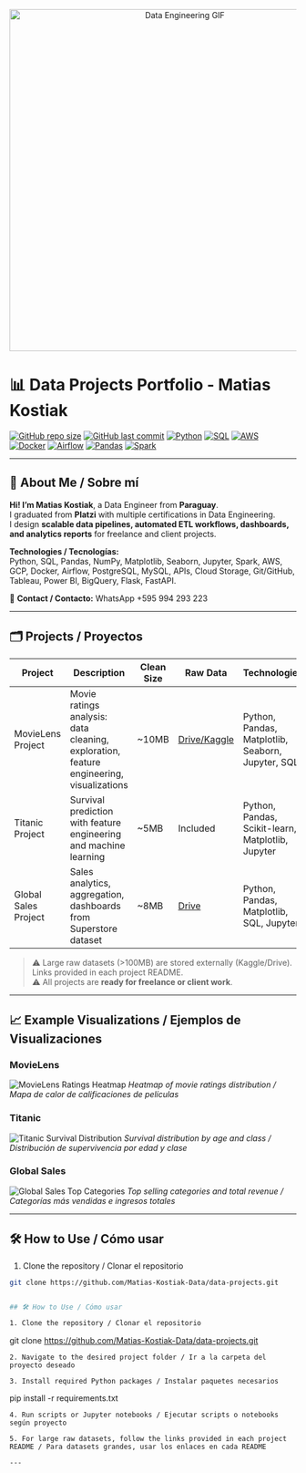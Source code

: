 <p align="center">
  <img src="https://media.giphy.com/media/26xBzvH6sDLHbOZYU/giphy.gif" alt="Data Engineering GIF" width="600"/>
</p>

# 📊 Data Projects Portfolio - Matias Kostiak

[![GitHub repo size](https://img.shields.io/github/repo-size/Matias-Kostiak-Data/data-projects?style=flat-square)](https://github.com/Matias-Kostiak-Data/data-projects)
[![GitHub last commit](https://img.shields.io/github/last-commit/Matias-Kostiak-Data/data-projects?style=flat-square)](https://github.com/Matias-Kostiak-Data/data-projects/commits/main)
[![Python](https://img.shields.io/badge/python-3.11-blue?style=flat-square&logo=python)](https://www.python.org/)
[![SQL](https://img.shields.io/badge/SQL-database-green?style=flat-square)]()
[![AWS](https://img.shields.io/badge/AWS-cloud-orange?style=flat-square&logo=amazon-aws)](https://aws.amazon.com/)
[![Docker](https://img.shields.io/badge/Docker-container-blue?style=flat-square&logo=docker)](https://www.docker.com/)
[![Airflow](https://img.shields.io/badge/Airflow-ETL-red?style=flat-square&logo=apache)](https://airflow.apache.org/)
[![Pandas](https://img.shields.io/badge/Pandas-data-green?style=flat-square&logo=pandas)](https://pandas.pydata.org/)
[![Spark](https://img.shields.io/badge/Spark-bigdata-orange?style=flat-square&logo=apache-spark)](https://spark.apache.org/)

---

## 🌟 About Me / Sobre mí

**Hi! I’m Matias Kostiak**, a Data Engineer from **Paraguay**.  
I graduated from **Platzi** with multiple certifications in Data Engineering.  
I design **scalable data pipelines, automated ETL workflows, dashboards, and analytics reports** for freelance and client projects.  

**Technologies / Tecnologías:**  
Python, SQL, Pandas, NumPy, Matplotlib, Seaborn, Jupyter, Spark, AWS, GCP, Docker, Airflow, PostgreSQL, MySQL, APIs, Cloud Storage, Git/GitHub, Tableau, Power BI, BigQuery, Flask, FastAPI.

📱 **Contact / Contacto:** WhatsApp +595 994 293 223  

---

## 🗂️ Projects / Proyectos

| Project | Description | Clean Size | Raw Data | Technologies | Visuals | README |
|--------|-------------|-----------|----------|-------------|--------|--------|
| MovieLens Project | Movie ratings analysis: data cleaning, exploration, feature engineering, visualizations | ~10MB | [Drive/Kaggle](movielens_project/README.md) | Python, Pandas, Matplotlib, Seaborn, Jupyter, SQL | ![ratings](movielens_project/visuals/ratings_heatmap.gif) | [README](movielens_project/README.md) |
| Titanic Project | Survival prediction with feature engineering and machine learning | ~5MB | Included | Python, Pandas, Scikit-learn, Matplotlib, Jupyter | ![titanic](titanic_project/visuals/survival_distribution.gif) | [README](titanic_project/README.md) |
| Global Sales Project | Sales analytics, aggregation, dashboards from Superstore dataset | ~8MB | [Drive](global_sales_project/README.md) | Python, Pandas, Matplotlib, SQL, Jupyter | ![sales](global_sales_project/visuals/top_categories.gif) | [README](global_sales_project/README.md) |

> ⚠️ Large raw datasets (>100MB) are stored externally (Kaggle/Drive). Links provided in each project README.  
> ⚠️ All projects are **ready for freelance or client work**.

---

## 📈 Example Visualizations / Ejemplos de Visualizaciones

### MovieLens
![MovieLens Ratings Heatmap](movielens_project/visuals/ratings_heatmap.gif)
*Heatmap of movie ratings distribution / Mapa de calor de calificaciones de películas*

### Titanic
![Titanic Survival Distribution](titanic_project/visuals/survival_distribution.gif)
*Survival distribution by age and class / Distribución de supervivencia por edad y clase*

### Global Sales
![Global Sales Top Categories](global_sales_project/visuals/top_categories.gif)
*Top selling categories and total revenue / Categorías más vendidas e ingresos totales*

---

## 🛠️ How to Use / Cómo usar

1. Clone the repository / Clonar el repositorio  
```bash
git clone https://github.com/Matias-Kostiak-Data/data-projects.git


## 🛠️ How to Use / Cómo usar

1. Clone the repository / Clonar el repositorio  
```  
git clone https://github.com/Matias-Kostiak-Data/data-projects.git
``` 
2. Navigate to the desired project folder / Ir a la carpeta del proyecto deseado

3. Install required Python packages / Instalar paquetes necesarios
```
pip install -r requirements.txt
```
4. Run scripts or Jupyter notebooks / Ejecutar scripts o notebooks según proyecto

5. For large raw datasets, follow the links provided in each project README / Para datasets grandes, usar los enlaces en cada README

---
